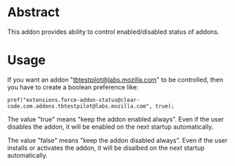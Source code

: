 # Abstract

This addon provides ability to control enabled/disabled status of addons.

# Usage

If you want an addon "tbtestpilot@labs.mozilla.com" to be controlled, then
you have to create a boolean preference like:

    pref("extensions.force-addon-status@clear-code.com.addons.tbtestpilot@labs.mozilla.com", true);

The value "true" means "keep the addon enabled always". Even if the user disables the addon, it will be enabled on the next startup automatically.

The value "false" means "keep the addon disabled always". Even if the user installs or activates the addon, it will be disalbed on the next startup automatically.

